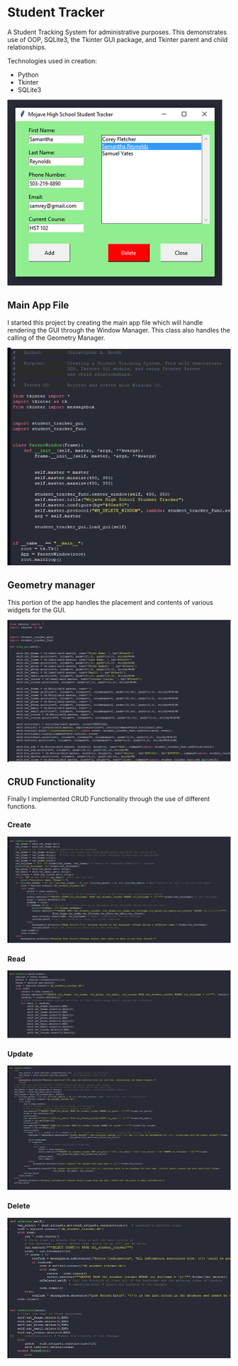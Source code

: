 # Student Tracker
 
A Student Tracking System for administrative purposes. This demonstrates use of
OOP, SQLite3, the Tkinter GUI package, and Tkinter parent and child relationships.

Technologies used in creation:
- Python
- Tkinter
- SQLite3

![Student Tracker App](./readme_images/app_gui.png)

## Main App File
I started this project by creating the main app file which will handle rendering the GUI through the Window Manager. This class also handles the calling of the Geometry Manager.

![Student tracker Window Manager](./readme_images/main_gui.png)

## Geometry manager
This portion of the app handles the placement and contents of various widgets for the GUI.

![Student tracker Geometry Manager](./readme_images/gui.png)

## CRUD Functionality
Finally I implemented CRUD Functionality through the use of different functions.

### Create
![Student tracker create](./readme_images/create_function.png)
### Read
![Student tracker read](./readme_images/read_function.png)
### Update
![Student tracker update](./readme_images/update_function.png)
### Delete
![Student tracker delete](./readme_images/delete_function.png)
